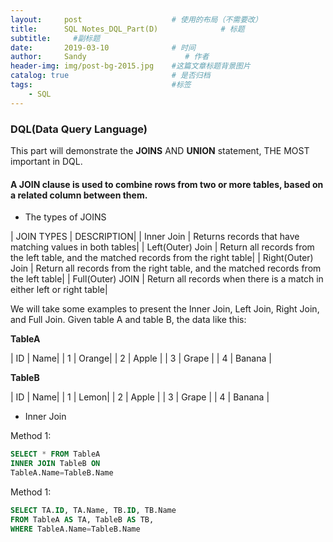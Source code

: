 ```yaml
---
layout:     post                    # 使用的布局（不需要改）
title:      SQL Notes_DQL_Part(D)              # 标题 
subtitle:     #副标题
date:       2019-03-10              # 时间
author:     Sandy                      # 作者
header-img: img/post-bg-2015.jpg    #这篇文章标题背景图片
catalog: true                       # 是否归档
tags:                               #标签
    - SQL
---
```


### DQL(Data Query Language) 
This part will demonstrate the **JOINS** AND **UNION** statement, THE MOST important in DQL.

#### A JOIN clause is used to combine rows from two or more tables, based on a related column between them.

- The types of JOINS

| JOIN TYPES | DESCRIPTION|
| Inner Join | Returns records that have matching values in both tables|
| Left(Outer) Join | Return all records from the left table, and the matched records from the right table|
| Right(Outer) Join | Return all records from the right table, and the matched records from the left table|
| Full(Outer) JOIN | Return all records when there is a match in either left or right table|

We will take some examples to present the Inner Join, Left Join, Right Join, and Full Join. Given table A and table B, the data like this:

**TableA**


| ID | Name|
| 1 | Orange|
| 2 | Apple |
| 3 | Grape |
| 4 | Banana |


**TableB**


| ID | Name|
| 1 | Lemon|
| 2 | Apple |
| 3 | Grape |
| 4 | Banana |

- Inner Join

Method 1:

```sql
SELECT * FROM TableA 
INNER JOIN TableB ON
TableA.Name=TableB.Name
```
Method 1:

```sql
SELECT TA.ID, TA.Name, TB.ID, TB.Name 
FROM TableA AS TA, TableB AS TB,
WHERE TableA.Name=TableB.Name
```

